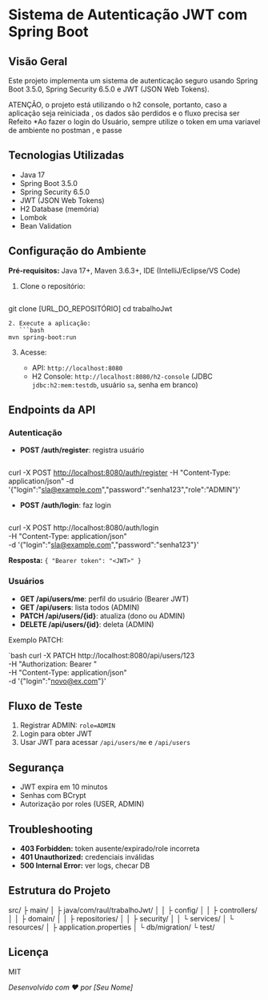 # Sistema de Autenticação JWT com Spring Boot

## Visão Geral

Este projeto implementa um sistema de autenticação seguro usando Spring Boot 3.5.0, Spring Security 6.5.0 e JWT (JSON Web Tokens).

ATENÇÃO, o projeto está utilizando o h2 console, portanto, caso a aplicação seja reiniciada , os dados são perdidos e o fluxo precisa ser Refeito
*Ao fazer o login do Usuário, sempre utilize o token em uma variavel de ambiente no postman , e passe 

## Tecnologias Utilizadas

* Java 17
* Spring Boot 3.5.0
* Spring Security 6.5.0
* JWT (JSON Web Tokens)
* H2 Database (memória)
* Lombok
* Bean Validation

## Configuração do Ambiente

**Pré-requisitos:** Java 17+, Maven 3.6.3+, IDE (IntelliJ/Eclipse/VS Code)

1. Clone o repositório:

   ```bash
   ```

git clone \[URL\_DO\_REPOSITÓRIO]
cd trabalhoJwt

````
2. Execute a aplicação:
   ```bash
mvn spring-boot:run
````

3. Acesse:

   * API: `http://localhost:8080`
   * H2 Console: `http://localhost:8080/h2-console` (JDBC `jdbc:h2:mem:testdb`, usuário `sa`, senha em branco)

## Endpoints da API

### Autenticação

* **POST /auth/register**: registra usuário

  ```bash
  ```

curl -X POST [http://localhost:8080/auth/register](http://localhost:8080/auth/register)&#x20;
-H "Content-Type: application/json"&#x20;
-d '{"login":"sla@example.com","password":"senha123","role":"ADMIN"}'



- **POST /auth/login**: faz login
  ```bash
curl -X POST http://localhost:8080/auth/login \
  -H "Content-Type: application/json" \
  -d '{"login":"sla@example.com","password":"senha123"}'


**Resposta:** `{ "Bearer token": "<JWT>" }`

### Usuários

* **GET /api/users/me**: perfil do usuário (Bearer JWT)
* **GET /api/users**: lista todos (ADMIN)
* **PATCH /api/users/{id}**: atualiza (dono ou ADMIN)
* **DELETE /api/users/{id}**: deleta (ADMIN)

Exemplo PATCH:

`bash
curl -X PATCH http://localhost:8080/api/users/123 \
  -H "Authorization: Bearer <JWT>" \
  -H "Content-Type: application/json" \
  -d '{"login":"novo@ex.com"}'


## Fluxo de Teste

1. Registrar ADMIN: `role=ADMIN`
2. Login para obter JWT
3. Usar JWT para acessar `/api/users/me` e `/api/users`

## Segurança

* JWT expira em 10 minutos
* Senhas com BCrypt
* Autorização por roles (USER, ADMIN)

## Troubleshooting

* **403 Forbidden:** token ausente/expirado/role incorreta
* **401 Unauthorized:** credenciais inválidas
* **500 Internal Error:** ver logs, checar DB

## Estrutura do Projeto


src/
├ main/
│ ├ java/com/raul/trabalhoJwt/
│ │ ├ config/
│ │ ├ controllers/
│ │ ├ domain/
│ │ ├ repositories/
│ │ ├ security/
│ │ └ services/
│ └ resources/
│   ├ application.properties
│   └ db/migration/
└ test/



## Licença

MIT

*Desenvolvido com ❤️ por \[Seu Nome]*

